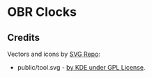 # OBR Clocks

## Credits

Vectors and icons by [SVG Repo](https://www.svgrepo.com):

* public/tool.svg - [by KDE under GPL License](https://www.svgrepo.com/svg/500314/wheel-sectors).
